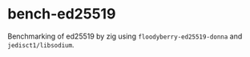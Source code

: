 # bench-ed25519
Benchmarking of ed25519 by zig using `floodyberry-ed25519-donna` and `jedisct1/libsodium`.
